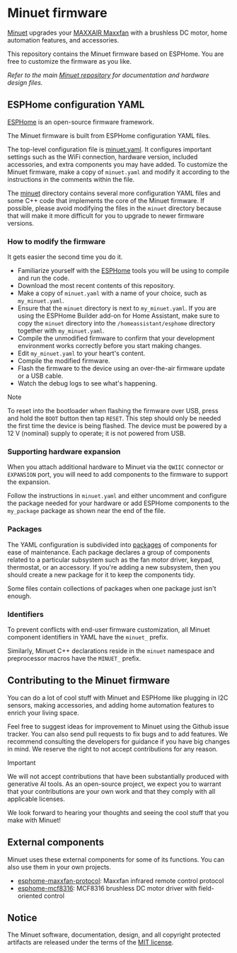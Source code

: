 # Minuet firmware

[Minuet](https://github.com/brown-studios/minuet) upgrades your [MAXXAIR Maxxfan](https://www.maxxair.com/products/fans/maxxfan-deluxe/) with a brushless DC motor, home automation features, and accessories.

This repository contains the Minuet firmware based on ESPHome.  You are free to customize the firmware as you like.

*Refer to the main [Minuet repository](https://github.com/brown-studios/minuet) for documentation and hardware design files.*

## ESPHome configuration YAML

[ESPHome](https://esphome.io/) is an open-source firmware framework.

The Minuet firmware is built from ESPHome configuration YAML files.

The top-level configuration file is [minuet.yaml](./minuet.yaml).  It configures important settings such as the WiFi connection, hardware version, included accessories, and extra components you may have added.  To customize the Minuet firmware, make a copy of `minuet.yaml` and modify it according to the instructions in the comments within the file.

The [minuet](./minuet) directory contains several more configuration YAML files and some C++ code that implements the core of the Minuet firmware.  If possible, please avoid modifying the files in the `minuet` directory because that will make it more difficult for you to upgrade to newer firmware versions.

### How to modify the firmware

It gets easier the second time you do it.

- Familiarize yourself with the [ESPHome](https://esphome.io/) tools you will be using to compile and run the code.
- Download the most recent contents of this repository.
- Make a copy of `minuet.yaml` with a name of your choice, such as `my_minuet.yaml`.
- Ensure that the `minuet` directory is next to `my_minuet.yaml`.  If you are using the ESPHome Builder add-on for Home Assistant, make sure to copy the `minuet` directory into the `/homeassistant/esphome` directory together with `my_minuet.yaml`.
- Compile the unmodified firmware to confirm that your development environment works correctly before you start making changes.
- Edit `my_minuet.yaml` to your heart's content.
- Compile the modified firmware.
- Flash the firmware to the device using an over-the-air firmware update or a USB cable.
- Watch the debug logs to see what's happening.

> [!NOTE]
> To reset into the bootloader when flashing the firmware over USB, press and hold the `BOOT` button then tap `RESET`.  This step should only be needed the first time the device is being flashed.  The device must be powered by a 12 V (nominal) supply to operate; it is not powered from USB.

### Supporting hardware expansion

When you attach additional hardware to Minuet via the `QWIIC` connector or `EXPANSION` port, you will need to add components to the firmware to support the expansion.

Follow the instructions in `minuet.yaml` and either uncomment and configure the package needed for your hardware or add ESPHome components to the `my_package` package as shown near the end of the file.

### Packages

The YAML configuration is subdivided into [packages](https://esphome.io/components/packages/) of components for ease of maintenance.  Each package declares a group of components related to a particular subsystem such as the fan motor driver, keypad, thermostat, or an accessory.  If you're adding a new subsystem, then you should create a new package for it to keep the components tidy.

Some files contain collections of packages when one package just isn't enough.

### Identifiers

To prevent conflicts with end-user firmware customization, all Minuet component identifiers in YAML have the `minuet_` prefix.

Similarly, Minuet C++ declarations reside in the `minuet` namespace and preprocessor macros have the `MINUET_` prefix.

## Contributing to the Minuet firmware

You can do a lot of cool stuff with Minuet and ESPHome like plugging in I2C sensors, making accessories, and adding home automation features to enrich your living space.

Feel free to suggest ideas for improvement to Minuet using the Github issue tracker.  You can also send pull requests to fix bugs and to add features.  We recommend consulting the developers for guidance if you have big changes in mind.  We reserve the right to not accept contributions for any reason.

> [!IMPORTANT]
> We will not accept contributions that have been substantially produced with generative AI tools.  As an open-source project, we expect you to warrant that your contributions are your own work and that they comply with all applicable licenses.

We look forward to hearing your thoughts and seeing the cool stuff that you make with Minuet!

## External components

Minuet uses these external components for some of its functions.  You can also use them in your own projects.

- [esphome-maxxfan-protocol](https://github.com/brown-studios/esphome-maxxfan-protocol): Maxxfan infrared remote control protocol
- [esphome-mcf8316](https://github.com/brown-studios/esphome-mcf8316): MCF8316 brushless DC motor driver with field-oriented control

## Notice

The Minuet software, documentation, design, and all copyright protected artifacts are released under the terms of the [MIT license](LICENSE).
